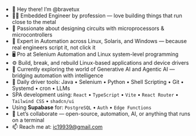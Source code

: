 - 👋 Hey there! I’m @bravetux
- 👨‍💻 Embedded Engineer by profession — love building things that run close to the metal
- 🔧 Passionate about designing circuits with microprocessors & microcontrollers
- 🧠 Expert in Automation across Linux, Solaris, and Windows — because real engineers script it, not click it
- 🖥️ Pro at Selenium Automation and Linux system-level programming
- ⚙️ Build, break, and rebuild Linux-based applications and device drivers
- 🤖 Currently exploring the world of Generative AI and Agentic AI — bridging automation with intelligence
- 🧰 Daily driver tools: Java • Selenium • Python • Shell Scripting • Git • Systemd • cron • LLMs
- SPA development using:  `React` • `TypeScript` • `Vite` • `React Router` • `Tailwind CSS` • `shadcn/ui`
- Using **Supabase** for:  `PostgreSQL` • `Auth` • `Edge Functions`
- 💬 Let’s collaborate — open-source, automation, AI, or anything that runs on a terminal
- 📫 Reach me at: ic19939@gmail.com

<!---
bravetux/bravetux is a ✨ special ✨ repository because its `README.md` (this file) appears on your GitHub profile.
You can click the Preview link to take a look at your changes.
--->

